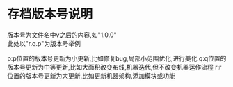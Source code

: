 # 存档版本号说明
版本号为文件名中v之后的内容,如"1.0.0"  
此处以"r.q.p"为版本号举例  

p:p位置的版本号更新为小更新,比如修复bug,局部小范围优化,进行美化
q:q位置的版本号更新为中等更新,比如大面积改变布线,机器迭代,但不改变机器运作流程
r:r位置的版本号更新为大更新,比如更新机器架构,添加模块或功能

